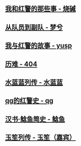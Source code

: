 

## [我和红警的那些事 - 烧碱](article/shaojian.md)

## [从队员到副队 - 梦兮](article/mengxi.md)

## [我与红警的故事 - yusp](article/yusp.md)

## [历难 - 404](article/404.md)

## [水蓝蓝列传 - 水蓝蓝](article/shuilanlan.md)

## [qg的红警史 - qg](article/qg.md)

## [汉书·鲶鱼简史 - 鲶鱼](article/nianyu.md)

## [玉笙列传 - 玉笙（嘉宾）](article/yusheng.md)
